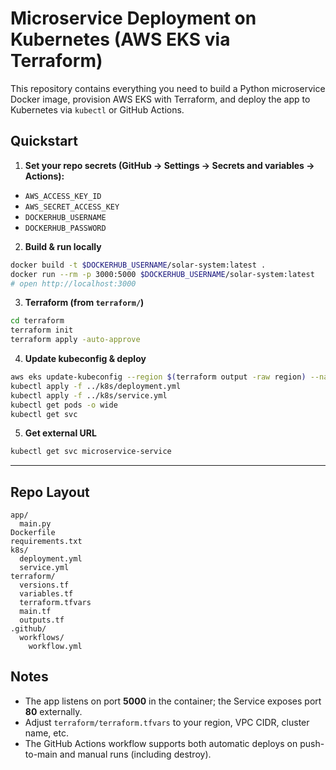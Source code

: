 # Microservice Deployment on Kubernetes (AWS EKS via Terraform)

This repository contains everything you need to build a Python microservice Docker image, provision AWS EKS with Terraform, and deploy the app to Kubernetes via `kubectl` or GitHub Actions.

## Quickstart

1) **Set your repo secrets (GitHub → Settings → Secrets and variables → Actions):**
- `AWS_ACCESS_KEY_ID`
- `AWS_SECRET_ACCESS_KEY`
- `DOCKERHUB_USERNAME`
- `DOCKERHUB_PASSWORD`

2) **Build & run locally**

```bash
docker build -t $DOCKERHUB_USERNAME/solar-system:latest .
docker run --rm -p 3000:5000 $DOCKERHUB_USERNAME/solar-system:latest
# open http://localhost:3000
```

3) **Terraform (from `terraform/`)**

```bash
cd terraform
terraform init
terraform apply -auto-approve
```

4) **Update kubeconfig & deploy**

```bash
aws eks update-kubeconfig --region $(terraform output -raw region) --name $(terraform output -raw cluster_name)
kubectl apply -f ../k8s/deployment.yml
kubectl apply -f ../k8s/service.yml
kubectl get pods -o wide
kubectl get svc
```

5) **Get external URL**

```bash
kubectl get svc microservice-service
```

---

## Repo Layout

```
app/
  main.py
Dockerfile
requirements.txt
k8s/
  deployment.yml
  service.yml
terraform/
  versions.tf
  variables.tf
  terraform.tfvars
  main.tf
  outputs.tf
.github/
  workflows/
    workflow.yml
```

## Notes
- The app listens on port **5000** in the container; the Service exposes port **80** externally.
- Adjust `terraform/terraform.tfvars` to your region, VPC CIDR, cluster name, etc.
- The GitHub Actions workflow supports both automatic deploys on push-to-main and manual runs (including destroy).

